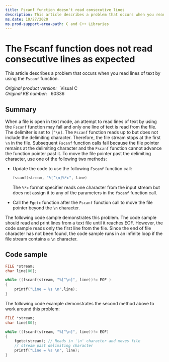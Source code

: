 ```yaml
---
title: Fscanf function doesn't read consecutive lines
description: This article describes a problem that occurs when you read lines of text by using the Fscanf function.
ms.date: 10/27/2020
ms.prod-support-area-path: C and C++ Libraries
---
```

# The Fscanf function does not read consecutive lines as expected

This article describes a problem that occurs when you read lines of text by using the `Fscanf` function.

_Original product version:_ &nbsp; Visual C  
_Original KB number:_ &nbsp; 60336

## Summary

When a file is open in text mode, an attempt to read lines of text by using the `Fscanf` function may fail and only one line of text is read from the file. The delimiter is set to `[^\n]`. The `Fscanf` function reads up to but does not include the delimiting character. Therefore, the file stream stops at the first `\n` in the file. Subsequent `Fscanf` function calls fail because the file pointer remains at the delimiting character and the `Fscanf` function cannot advance the function pointer past it. To move the file pointer past the delimiting character, use one of the following two methods:

- Update the code to use the following `Fscanf` function call:

    ```c
    fscanf(stream, "%[^\n]%*c", line)
    ```

    The `%*c` format specifier reads one character from the input stream but does not assign it to any of the parameters in the `fscanf` function call.

- Call the `Fgetc` function after the `Fscanf` function call to move the file pointer beyond the `\n` character.

The following code sample demonstrates this problem. The code sample should read and print lines from a text file until it reaches EOF. However, the code sample reads only the first line from the file. Since the end of file character has not been found, the code sample runs in an infinite loop if the file stream contains a `\n` character.

## Code sample

```c
FILE *stream;
char line[80];

while ((fscanf(stream, "%[^\n]", line))!= EOF )
{
    printf("Line = %s \n",line);
}
```

The following code example demonstrates the second method above to work around this problem:

```c
FILE *stream;
char line[80];

while ((fscanf(stream, "%[^\n]", line))!= EOF)
{
    fgetc(stream); // Reads in '\n' character and moves file
    // stream past delimiting character
    printf("Line = %s \n", line);
}
```
